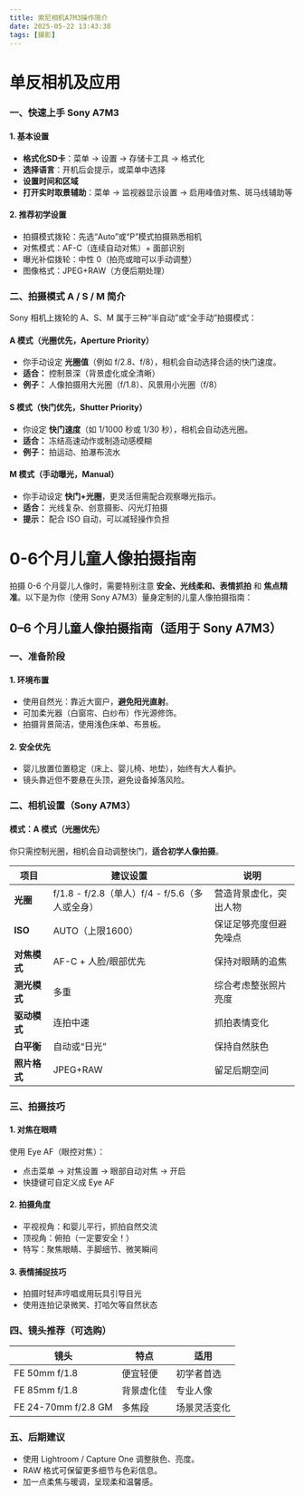 ```yaml
---
title: 索尼相机A7M3操作简介
date: 2025-05-22 13:43:38
tags: [摄影]
---
```



# 单反相机及应用
### 一、快速上手 Sony A7M3


#### 1. 基本设置


- **格式化SD卡**：菜单 → 设置 → 存储卡工具 → 格式化
- **选择语言**：开机后会提示，或菜单中选择
- **设置时间和区域**
- **打开实时取景辅助**：菜单 → 监视器显示设置 → 启用峰值对焦、斑马线辅助等

#### 2. 推荐初学设置

<!--more-->
- 拍摄模式拨轮：先选“Auto”或“P”模式拍摄熟悉相机
- 对焦模式：AF-C（连续自动对焦）+ 面部识别
- 曝光补偿拨轮：中性 0（拍亮或暗可以手动调整）
- 图像格式：JPEG+RAW（方便后期处理）


### 二、拍摄模式 A / S / M 简介


Sony 相机上拨轮的 A、S、M 属于三种“半自动”或“全手动”拍摄模式：


#### **A 模式（光圈优先，Aperture Priority）**


- 你手动设定 **光圈值**（例如 f/2.8、f/8），相机会自动选择合适的快门速度。
- **适合：** 控制景深（背景虚化或全清晰）
- **例子：** 人像拍摄用大光圈（f/1.8）、风景用小光圈（f/8）

#### **S 模式（快门优先，Shutter Priority）**


- 你设定 **快门速度**（如 1/1000 秒或 1/30 秒），相机会自动选光圈。
- **适合：** 冻结高速动作或制造动感模糊
- **例子：** 拍运动、拍瀑布流水

#### **M 模式（手动曝光，Manual）**


- 你手动设定 **快门+光圈**，更灵活但需配合观察曝光指示。
- **适合：** 光线复杂、创意摄影、闪光灯拍摄
- **提示：** 配合 ISO 自动，可以减轻操作负担



# 0-6个月儿童人像拍摄指南
拍摄 0-6 个月婴儿人像时，需要特别注意 **安全、光线柔和、表情抓拍** 和 **焦点精准**。以下是为你（使用 Sony A7M3）量身定制的儿童人像拍摄指南：



## **0–6 个月儿童人像拍摄指南（适用于 Sony A7M3）**


### 一、准备阶段


#### 1. **环境布置**


- 使用自然光：靠近大窗户，**避免阳光直射**。
- 可加柔光器（白窗帘、白纱布）作光源修饰。
- 拍摄背景简洁，使用浅色床单、布景板。

#### 2. **安全优先**


- 婴儿放置位置稳定（床上、婴儿椅、地垫），始终有大人看护。
- 镜头靠近但不要悬在头顶，避免设备掉落风险。


### 二、相机设置（Sony A7M3）


#### 模式：**A 模式（光圈优先）**


你只需控制光圈，相机会自动调整快门，**适合初学人像拍摄**。


| 项目 | 建议设置 | 说明 |
| ---- | ---- | ---- |
| **光圈** | f/1.8 - f/2.8（单人）f/4 - f/5.6（多人或全身） | 营造背景虚化，突出人物 |
| **ISO** | AUTO（上限1600） | 保证足够亮度但避免噪点 |
| **对焦模式** | AF-C + 人脸/眼部优先 | 保持对眼睛的追焦 |
| **测光模式** | 多重 | 综合考虑整张照片亮度 |
| **驱动模式** | 连拍中速 | 抓拍表情变化 |
| **白平衡** | 自动或“日光” | 保持自然肤色 |
| **照片格式** | JPEG+RAW | 留足后期空间 |



### 三、拍摄技巧


#### 1. **对焦在眼睛**


使用 Eye AF（眼控对焦）：


- 点击菜单 → 对焦设置 → 眼部自动对焦 → 开启
- 快捷键可自定义成 Eye AF

#### 2. **拍摄角度**


- 平视视角：和婴儿平行，抓拍自然交流
- 顶视角：俯拍（一定要安全！）
- 特写：聚焦眼睛、手脚细节、微笑瞬间

#### 3. **表情捕捉技巧**


- 拍摄时轻声哼唱或用玩具引导目光
- 使用连拍记录微笑、打哈欠等自然状态


### 四、镜头推荐（可选购）


| 镜头 | 特点 | 适用 |
| ---- | ---- | ---- |
| FE 50mm f/1.8 | 便宜轻便 | 初学者首选 |
| FE 85mm f/1.8 | 背景虚化佳 | 专业人像 |
| FE 24-70mm f/2.8 GM | 多焦段 | 场景灵活变化 |



### 五、后期建议


- 使用 Lightroom / Capture One 调整肤色、亮度。
- RAW 格式可保留更多细节与色彩信息。
- 加一点柔焦与暖调，呈现柔和温馨感。